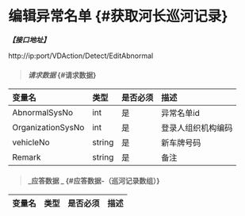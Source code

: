 # 编辑异常名单 {#获取河长巡河记录}

_**【接口地址】**_

http://ip:port/VDAction/Detect/EditAbnormal

> #### _请求数据_ {#请求数据}

| 变量名 | 类型 | 是否必须 | 描述 |
| :--- | :--- | :--- | :--- |
| AbnormalSysNo | int | 是 | 异常名单id |
| OrganizationSysNo | int | 是 | 登录人组织机构编码 |
| vehicleNo | string | 是 | 新车牌号码 |
| Remark | string | 是 | 备注 |

> #### _应答数据 _ {#应答数据-（巡河记录数组）}

| 变量名 | 类型 | 是否必须 | 描述 |
| :--- | :--- | :--- | :--- |




